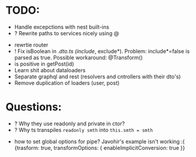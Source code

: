 # TODO:
<!-- * Add prefix api, using separate module -->
<!-- * Add *.dto.ts -->
<!-- * Add pipes for validation query and body  -->
* Handle excepctions with nest built-ins
* ? Rewrite paths to services nicely using @
<!-- * ? Share PrismaService as global? service with posts/users/accountService -->
<!-- * Don't check if the email is in use when creating user, use try..catch instead -->
* rewrtie router
* ! Fix isBoolean in *.dto.ts (include*, exclude*). Problem: include*=false is parsed as true. Possible workaround: @Transform()
* is positive in getPost(id)
* Learn shit about dataloaders
* Separate graphql and rest (resolvers and cntrollers with their dto's)
* Remove duplication of loaders (user, post)

# Questions:
<!-- * Do I need to preserve migrations from older project? -->
* ? Why they use readonly and private in ctor?
* ? Why ts transpiles `readonly smth` into `this.smth = smth`
<!-- * Where is it best to define readingSpeed -->
<!-- * Structure for users and account service and routes -->
<!-- * Can/should I use interfaces from prisma in services? -->
<!-- * DTO for query params? or just interface? -->
* how to set global options for pipe? Javohir's example isn't working :(
   {trasform: true, transformOptions: { enableImplicitConversion: true }}
<!-- * how to attach user to request and should I? -->
<!-- * auth using guard instead of middleware? -->
<!-- * is it ok to use dto as interface in service (e.g. getUsers())
: YES -->
<!-- * throw error instead of returning false in canActivate()
Answer: YES -->
<!-- `an unknown value was passed to the validate function` when using global pipe:
Anser: add class-validator  -->
<!-- Should I NOT expose passwordHash in model? -->
<!-- Use `select { content: false }` to decrease bandwidth (server <-> db)?
it'll make little to no difference -->
<!-- How to use @ArgsType for pagination?
:USER DAMN InputType! It should be an object -->
<!-- Naming for modules: plural or singiular? post(s).service.ts
ans: yes -->

